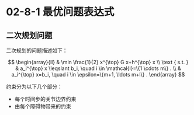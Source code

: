 # 02-8-1 最优问题表达式

## 二次规划问题

二次规划的问题描述如下：

$$
\begin{array}{ll}
& \min \frac{1}{2} x^{\top} G x+h^{\top} x \\
\text { s.t. } & a_i^{\top} x \leqslant b_i, \quad i \in \mathcal{I}=\{1 \cdots m\} . \\
& a_i^{\top} x=b_i, \quad i \in \epsilon=\{m+1, \ldots m+l\} .
\end{array}
$$

约束分为以下几个部分：

- 每个时间步的关节边界约束
- 由每个障碍物带来的约束

